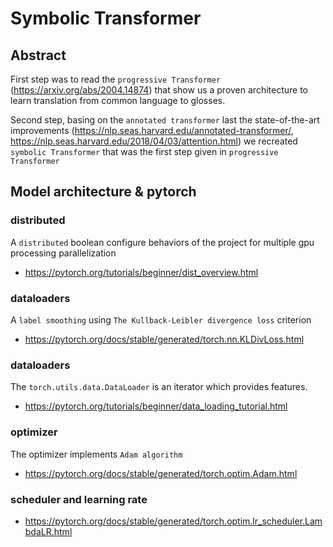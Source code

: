 # Symbolic Transformer

## Abstract
First step was to read the `progressive Transformer` (https://arxiv.org/abs/2004.14874) that show us a proven architecture to learn translation from common language to glosses.

Second step, basing on the `annotated transformer` last the state-of-the-art improvements (https://nlp.seas.harvard.edu/annotated-transformer/, https://nlp.seas.harvard.edu/2018/04/03/attention.html) we recreated `symbolic Transformer` that was the first step given in `progressive Transformer`

## Model architecture & pytorch

### distributed

A `distributed` boolean configure behaviors of the project for multiple gpu processing parallelization

- https://pytorch.org/tutorials/beginner/dist_overview.html

### dataloaders
A `label smoothing` using `The Kullback-Leibler divergence loss` criterion

- https://pytorch.org/docs/stable/generated/torch.nn.KLDivLoss.html

### dataloaders

The `torch.utils.data.DataLoader` is an iterator which provides features. 

- https://pytorch.org/tutorials/beginner/data_loading_tutorial.html

### optimizer

The optimizer implements `Adam algorithm`

- https://pytorch.org/docs/stable/generated/torch.optim.Adam.html

### scheduler and learning rate

- https://pytorch.org/docs/stable/generated/torch.optim.lr_scheduler.LambdaLR.html







